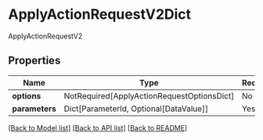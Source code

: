 # ApplyActionRequestV2Dict

ApplyActionRequestV2

## Properties
| Name | Type | Required | Description |
| ------------ | ------------- | ------------- | ------------- |
**options** | NotRequired[ApplyActionRequestOptionsDict] | No |  |
**parameters** | Dict[ParameterId, Optional[DataValue]] | Yes |  |


[[Back to Model list]](../../README.md#models-v1-link) [[Back to API list]](../../README.md#documentation-for-api-endpoints) [[Back to README]](../../README.md)
